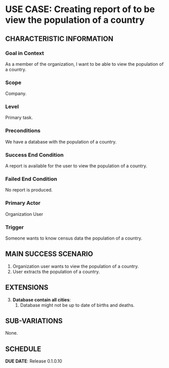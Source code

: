 # USE CASE: Creating report of to be view the population of a country

## CHARACTERISTIC INFORMATION

### Goal in Context

As a member of the organization, I want to be able to view the population of a country.

### Scope

Company.

### Level

Primary task.

### Preconditions

We have a database with the population of a country.

### Success End Condition

A report is available for the user to view the population of a country.

### Failed End Condition

No report is produced.

### Primary Actor

Organization User

### Trigger

Someone wants to know census data the population of a country.

## MAIN SUCCESS SCENARIO

1. Organization user wants to view the population of a country.
2. User extracts the population of a country.

## EXTENSIONS

3. **Database contain all cities**:
    1. Database might not be up to date of births and deaths.

## SUB-VARIATIONS

None.

## SCHEDULE

**DUE DATE**: Release 0.1.0.10
